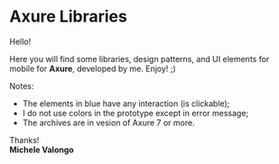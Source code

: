 # Axure Libraries
<p> Hello!</p>
<p>Here you will find some libraries, design patterns, and UI elements for mobile for <strong>Axure</strong>, developed by me. Enjoy! ;)</p>
<p>
Notes:
  <ul>
  <li>The elements in blue have any interaction (is clickable);</li>
  <li>I do not use colors in the prototype except in error message;</li>
  <li>The archives are in vesion of Axure  7 or more.</li>
  </ul>
</p>
<p>Thanks!
  </br><strong>Michele Valongo</strong>
</p>

